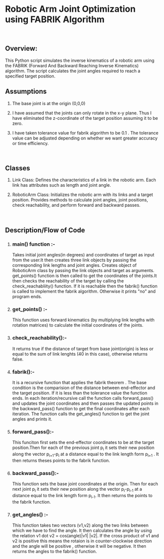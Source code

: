# Robotic Arm Joint Optimization using FABRIK Algorithm
<br>

## Overview:
This Python script simulates the inverse kinematics of a robotic arm using the FABRIK (Forward And Backward Reaching Inverse Kinematics) algorithm. The script calculates the joint angles required to reach a specified target position.
<br>

## Assumptions
1. The base joint is at the origin (0,0,0)

2. I have assumed that the joints can only rotate in the x-y plane. Thus I have eliminated the z-coordinate of the target position assuming it to be zero.

3. I have taken tolerance value for fabrik algorithm to be 0.1 . The tolerance value can be adjusted depending on whether we want greater accuracy or time efficiency.
<br>

## Classes
1. Link Class:
Defines the characteristics of a link in the robotic arm. Each link has attributes such as length and joint angle.

2. RoboticArm Class:
Initializes the robotic arm with its links and a target position.
Provides methods to calculate joint angles, joint positions, check reachability, and perform forward and backward passes.
<br>

## Description/Flow of Code
1. ### main() function :-
    Takes initial joint angles(in degrees) and coordinates of target as input from the user.It then creates three link objects by passing the corresponding link lengths and joint angles. Creates object of RoboticArm class by passing the link objects and target as arguments.  
     get_points() function is then called to get the coordinates of the joints.It then checks the reachability of the target by calling the check_reachabliity() function. If it is reachable then the fabrik() function is called to implement the fabrik algorithm. Otherwise it prints "no" and program ends.

2. ### get_points() :-
   This function uses forward kinematics (by multiplying link lengths with rotation matrices) to calculate the initial coordinates of the joints. 

3. ### check_reachability():-
   It returns true if the distance of target from base joint(origin) is less or equal to the sum of link lenghts (40 in this case), otherwise returns false.

4. ### fabrik():-
   It is a recursive function that applies the fabrik theorem . The base condition is the comparision of the distance between end-effector and the target position. If it is less than the tolerance value the function ends.
   In each iteration/recursive call the function calls forward_pass() and updates the joint coordinates and then passes the updated points in the backward_pass() function to get the final coordinates after each iteration.
   The function calls the get_angles() function to get the joint angles and prints it.

5. ### forward_pass():-
    This funciton first sets the end-effector coordinates to be at the target position.Then for each of the previous joint p<sub>i</sub> it sets their new position along the vector p<sub>i+1</sub>-p<sub>i</sub> at a distance equal to the link length form p<sub>i+1</sub> . It then returns theses points to the fabrik function.

6. ### backward_pass():-
      This function sets the base joint coordinates at the origin. Then for each next joint p<sub>i</sub> it sets their new position along the vector p<sub>i</sub>-p<sub>i-1</sub> at a distance equal to the link length form p<sub>i-1</sub>. It then returns the points to the fabrik function.

7. ### get_angles() :-
      This function takes two vectors (v1,v2) along the two links between which we have to find the angle. It then calculates the angle by using the relation v1 dot v2 = cos(angle)|v1| |v2|.
      If the cross product of v1 and v2 is positive this means the rotaion is in counter-clockwise direction and the angle will be positive , otherwise it will be negative.
      It then returns the angles to the fabrik() function.   
